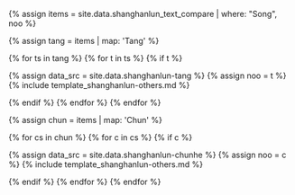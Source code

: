 

<!--원문인용 시작.  상위에서 notype, noo 지정 필요-->


{% assign items = site.data.shanghanlun_text_compare | where: "Song", noo %}

{% assign tang = items | map: 'Tang' %}

{% for ts in tang %}
{% for t in ts %}
{% if t %}

{% assign data_src = site.data.shanghanlun-tang %}
{% assign noo = t %}
{% include template_shanghanlun-others.md %}

{% endif %}
{% endfor %}
{% endfor %}

{% assign chun = items | map: 'Chun' %}

{% for cs in chun %}
{% for c in cs %}
{% if c %}

{% assign data_src = site.data.shanghanlun-chunhe %}
{% assign noo = c %}
{% include template_shanghanlun-others.md %}

{% endif %}
{% endfor %}
{% endfor %}




<!--원문인용 끝-->
